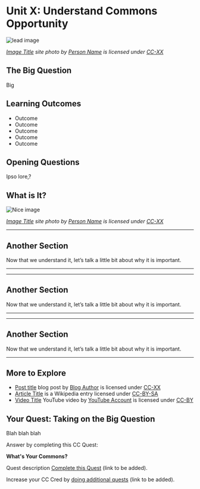 # Unit X: Understand Commons Opportunity

![lead image](https://github.com/creativecommons/cc-cert-map/blob/master/img/core/image-placeholder.png "Lead Image")

*[Image Title](http://image.link) site photo by [Person Name](http://person.link)  is licensed under [CC-XX](http://creativecommons/org/licenselink)*


## The Big Question

Big

## Learning Outcomes
* Outcome
* Outcome
* Outcome
* Outcome
* Outcome

## Opening Questions

Ipso lore,?

  
## What is It?

![Nice image](https://github.com/creativecommons/cc-cert-map/blob/master/img/core/image-placeholder.png "Nice Image")

*[Image Title](http://image.link) site photo by [Person Name](http://person.link)  is licensed under [CC-XX](http://creativecommons/org/licenselink)*





---
  
## Another Section

Now that we understand it, let’s talk a little bit about why it is important.


---

---
  
## Another Section

Now that we understand it, let’s talk a little bit about why it is important.


---

---
  
## Another Section

Now that we understand it, let’s talk a little bit about why it is important.


---


## More to Explore


* [Post title](http://post.link) blog post by [Blog Author](http://blog.link)  is licensed under [CC-XX](http://creativecommons.org/licenses/licenselink)
* [Article Title](https://en.wikipedia.org/wiki/link) is a Wikipedia entry licensed under [CC-BY-SA](http://creativecommons.org/licenses/by-sa/3.0/)
* [Video Title](https://www.youtube.com/watch?v=) YouTube video by [YouTube Account](https://www.youtube.com/channel/-----)  is licensed under [CC-BY](https://creativecommons.org/licenses/by/3.0/)

  
## Your Quest: Taking on the Big Question

Blah blah blah

Answer by completing this CC Quest:

**What's Your Commons?**

Quest description [Complete this Quest](http://quests.creativecommons.org/) (link to be added).

Increase your CC Cred by [doing additional quests](http://quests.creativecommons.org/) (link to be added).

